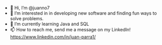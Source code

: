 - 👋 Hi, I’m @juanno7
- 👀 I’m interested in in developing new software and finding fun ways to solve problems.
- 🌱 I’m currently learning Java and SQL
- 📫 How to reach me, send me a message on my LinkedIn!
  https://www.linkedin.com/in/juan-parra1/

<!---
juanno7/juanno7 is a ✨ special ✨ repository because its `README.md` (this file) appears on your GitHub profile.
You can click the Preview link to take a look at your changes.
--->
